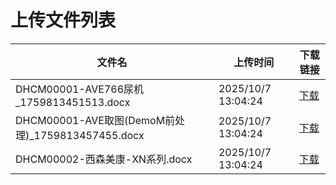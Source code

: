 # 上传文件列表

| 文件名 | 上传时间 | 下载链接 |
|--------|----------|----------|
| DHCM00001-AVE766尿机_1759813451513.docx | 2025/10/7 13:04:24 | [下载](undefined) |
| DHCM00001-AVE取图(DemoM前处理)_1759813457455.docx | 2025/10/7 13:04:24 | [下载](undefined) |
| DHCM00002-西森美康-XN系列.docx | 2025/10/7 13:04:24 | [下载](undefined) |
